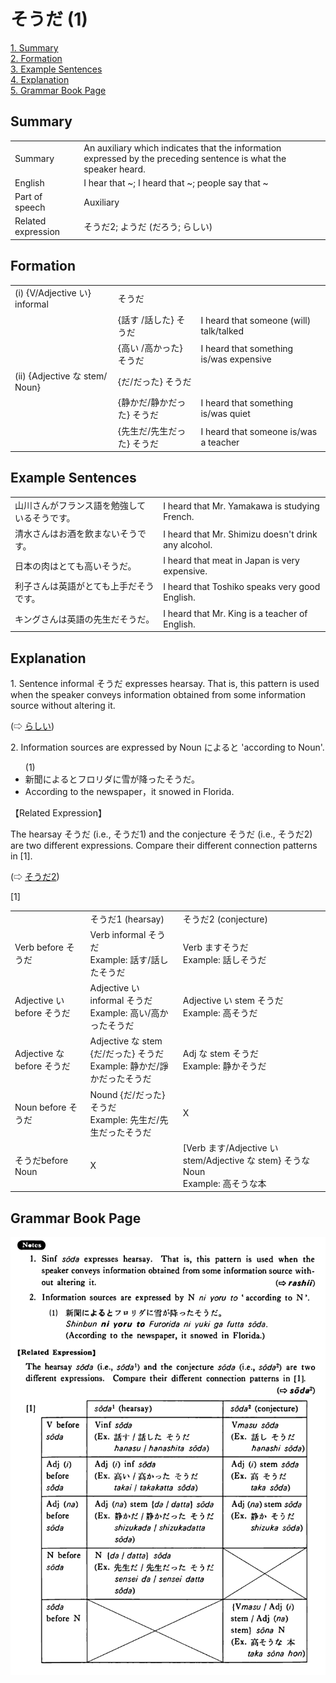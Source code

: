 # そうだ (1)

[1. Summary](#summary)<br>
[2. Formation](#formation)<br>
[3. Example Sentences](#example-sentences)<br>
[4. Explanation](#explanation)<br>
[5. Grammar Book Page](#grammar-book-page)<br>


## Summary

<table><tr>   <td>Summary</td>   <td>An auxiliary which indicates that the information expressed by the preceding sentence is what the speaker heard.</td></tr><tr>   <td>English</td>   <td>I hear that ~; I heard that ~; people say that ~</td></tr><tr>   <td>Part of speech</td>   <td>Auxiliary</td></tr><tr>   <td>Related expression</td>   <td>そうだ2; ようだ (だろう; らしい)</td></tr></table>

## Formation

<table class="table"> <tbody><tr class="tr head"> <td class="td"><span class="numbers">(i)</span> <span> <span class="bold">{V/Adjective い}    informal</span></span></td> <td class="td"><span class="concept">そうだ</span> </td> <td class="td"><span>&nbsp;</span></td> </tr> <tr class="tr"> <td class="td"><span>&nbsp;</span></td> <td class="td"><span>{話す /話した} <span class="concept">そうだ</span></span></td> <td class="td"><span>I    heard that someone (will) talk/talked</span></td> </tr> <tr class="tr"> <td class="td"><span>&nbsp;</span></td> <td class="td"><span>{高い /高かった} <span class="concept">そうだ</span></span></td> <td class="td"><span>I    heard that something is/was expensive</span></td> </tr> <tr class="tr head"> <td class="td"><span class="numbers">(ii)</span> <span> <span class="bold">{Adjective な stem/   Noun}</span></span></td> <td class="td"><span>{<span class="concept">だ</span>/<span class="concept">だった</span>} <span class="concept">そうだ</span></span></td> <td class="td"><span>&nbsp;</span></td> </tr> <tr class="tr"> <td class="td"><span>&nbsp;</span></td> <td class="td"><span>{静か<span class="concept">だ</span>/静か<span class="concept">だった</span>} <span class="concept">そうだ</span></span></td> <td class="td"><span>I    heard that something is/was quiet</span></td> </tr> <tr class="tr"> <td class="td"><span>&nbsp;</span></td> <td class="td"><span>{先生<span class="concept">だ</span>/先生<span class="concept">だった</span>} <span class="concept">そうだ</span></span></td> <td class="td"><span>I heard    that someone is/was a teacher</span></td> </tr></tbody></table>

## Example Sentences

<table><tr>   <td>山川さんがフランス語を勉強しているそうです。</td>   <td>I heard that Mr. Yamakawa is studying French.</td></tr><tr>   <td>清水さんはお酒を飲まないそうです。</td>   <td>I heard that Mr. Shimizu doesn't drink any alcohol.</td></tr><tr>   <td>日本の肉はとても高いそうだ。</td>   <td>I heard that meat in Japan is very expensive.</td></tr><tr>   <td>利子さんは英語がとても上手だそうです。</td>   <td>I heard that Toshiko speaks very good English.</td></tr><tr>   <td>キングさんは英語の先生だそうだ。</td>   <td>I heard that Mr. King is a teacher of English.</td></tr></table>

## Explanation

<p>1. Sentence informal <span class="cloze">そうだ</span> expresses hearsay. That is, this pattern is used when the speaker conveys information obtained from some information source without altering it.</p>  <p>(⇨ <a href="#㊦ らしい">らしい</a>)</p>  <p>2. Information sources are expressed by Noun によると 'according to Noun'.</p>  <ul>(1) <li>新聞によるとフロリダに雪が降った<span class="cloze">そうだ</span>。</li> <li>According to the newspaper，it snowed in Florida.</li> </ul>  <p>【Related Expression】</p>  <p>The hearsay <span class="cloze">そうだ</span> (i.e., <span class="cloze">そうだ</span>1) and the conjecture <span class="cloze">そうだ</span> (i.e., <span class="cloze">そうだ</span>2) are two different expressions. Compare their different connection patterns in [1].</p>  <p>(⇨ <a href="#㊦ そうだ (2)">そうだ2</a>)</p>  <p>[1]</p>  <table class="table"> <tbody> <tr class="tr"> <td class="td"></td>  <td class="td"><span class="cloze">そうだ</span>1 (hearsay)</td>  <td class="td"><span class="cloze">そうだ</span>2 (conjecture)</td> </tr>  <tr class="tr"> <td class="td">Verb before <span class="cloze">そうだ</span></span></td> <td class="td">Verb informal <span class="cloze">そうだ</span></span><br> Example: 話す/話した<span class="cloze">そうだ</span></span></td> <td class="td">Verb ます<span class="cloze">そうだ</span></span><br> Example: 話し<span class="cloze">そうだ</span></span></td>  </tr>  <tr class="tr"> <td class="td">Adjective い before <span class="cloze">そうだ</span></td> <td class="td">Adjective い informal <span class="cloze">そうだ</span><br> Example: 高い/高かった<span class="cloze">そうだ</span></td> <td class="td">Adjective い stem <span class="cloze">そうだ</span><br> Example: 高<span class="cloze">そうだ</span></td> </tr>  <tr class="tr"> <td class="td">Adjective な before <span class="cloze">そうだ</span></td>  <td class="td">Adjective な stem {だ/だった} <span class="cloze">そうだ</span><br> Example: 静かだ/諍かだった<span class="cloze">そうだ</span></td> <td class="td">Adj な stem <span class="cloze">そうだ</span><br> Example: 静か<span class="cloze">そうだ</span></td> </tr>  <tr class="tr"> <td class="td">Noun before <span class="cloze">そうだ</span></td> <td class="td">Nound {だ/だった} <span class="cloze">そうだ</span><br> Example: 先生だ/先生だった<span class="cloze">そうだ</span></td> <td class="td">X</td> </tr>  <tr class="tr"> <td class="td"><span class="cloze">そうだ</span>before Noun</td> <td class="td">X</td> <td class="td">[Verb ます/Adjective い stem/Adjective な stem} <span class="cloze">そう</span>な Noun<br> Example: 高<span class="cloze">そう</span>な本</td> </tr>  </tbody> </table>

## Grammar Book Page

![](../img/Basicそうだ.png)

